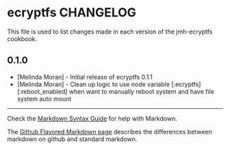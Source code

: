 ecryptfs CHANGELOG
======================

This file is used to list changes made in each version of the jmh-ecryptfs cookbook.

0.1.0
-----
- [Melinda Moran] - Initial release of ecryptfs
0.1.1
- [Melinda Moran] - Clean up logic to use node variable [:ecryptfs][:reboot_enabled] when want to manually reboot system
    and have file system auto mount

- - -
Check the [Markdown Syntax Guide](http://daringfireball.net/projects/markdown/syntax) for help with Markdown.

The [Github Flavored Markdown page](http://github.github.com/github-flavored-markdown/) describes the differences between markdown on github and standard markdown.
